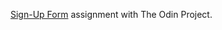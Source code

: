 [Sign-Up Form](https://www.theodinproject.com/paths/full-stack-javascript/courses/intermediate-html-and-css/lessons/sign-up-form) assignment with The Odin Project.